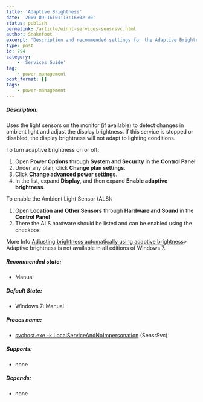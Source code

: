 ```yaml
---
title: 'Adaptive Brightness'
date: '2009-09-16T01:13:16+02:00'
status: publish
permalink: /article/winnt-services-sensrsvc.html
author: Snakefoot
excerpt: 'Description and recommended settings for the Adaptive Brightness service.'
type: post
id: 794
category:
    - 'Services Guide'
tag:
    - power-management
post_format: []
tags:
    - power-management
---
```

##### Description:

 Uses the light sensors on the monitor (if available) to detect changes in ambient light and adjust the display brightness. If this service is stopped or disabled, the display brightness will not adapt to lighting conditions.  
  
 To turn adaptive brightness on or off:
1. Open **Power Options** through **System and Security** in the **Control Panel**
2. Under any plan, click **Change plan settings**.
3. Click **Change advanced power settings**.
4. In the list, expand **Display**, and then expand **Enable adaptive brightness**.
 
 To enable the Ambient Light Sensor (ALS):
1. Open **Location and Other Sensors** through **Hardware and Sound** in the **Control Panel**
2. There the ALS hardware should be listed and can be enabled using the checkbox
 
 More Info [Adjusting brightness automatically using adaptive brightness](http://windows.microsoft.com/en-US/windows7/Adjust-your-monitors-brightness-and-contrast)> Adaptive brightness is not available in all editions of Windows 7.

##### Recommended state:

- Manual

##### Default State:

- Windows 7: Manual

##### Proces name:

- [svchost.exe -k LocalServiceAndNoImpersonation](/article/winnt-services-wrapper.html) (SensrSvc)

##### Supports:

- none

##### Depends:

- none